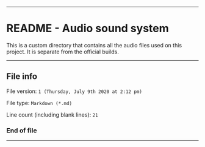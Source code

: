 
***

# README - Audio sound system

This is a custom directory that contains all the audio files used on this project. It is separate from the official builds.

***

## File info

File version: `1 (Thursday, July 9th 2020 at 2:12 pm)`

File type: `Markdown (*.md)`

Line count (including blank lines): `21`

### End of file

***
